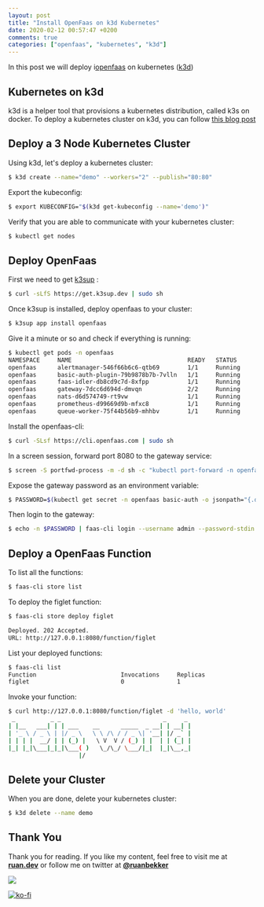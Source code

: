```yaml
---
layout: post
title: "Install OpenFaas on k3d Kubernetes"
date: 2020-02-12 00:57:47 +0200
comments: true
categories: ["openfaas", "kubernetes", "k3d"] 
---
```


In this post we will deploy i[openfaas](https://www.openfaas.com) on kubernetes ([k3d](https://github.com/rancher/k3d))

## Kubernetes on k3d

k3d is a helper tool that provisions a kubernetes distribution, called k3s on docker. To deploy a kubernetes cluster on k3d, you can follow [this blog post](https://blog.ruanbekker.com/blog/2020/02/12/lightweight-development-kubernetes-options-k3d/)

## Deploy a 3 Node Kubernetes Cluster

Using k3d, let's deploy a kubernetes cluster:

```bash
$ k3d create --name="demo" --workers="2" --publish="80:80"
```

Export the kubeconfig:

```bash
$ export KUBECONFIG="$(k3d get-kubeconfig --name='demo')"
```

Verify that you are able to communicate with your kubernetes cluster:

```bash
$ kubectl get nodes
```

## Deploy OpenFaas

First we need to get [k3sup](https://k3sup.dev) :

```bash
$ curl -sLfS https://get.k3sup.dev | sudo sh
```

Once k3sup is installed, deploy openfaas to your cluster:

```bash
$ k3sup app install openfaas
```

Give it a minute or so and check if everything is running:

```bash
$ kubectl get pods -n openfaas
NAMESPACE     NAME                                 READY   STATUS      RESTARTS   AGE
openfaas      alertmanager-546f66b6c6-qtb69        1/1     Running     0          5m
openfaas      basic-auth-plugin-79b9878b7b-7vlln   1/1     Running     0          4m59s
openfaas      faas-idler-db8cd9c7d-8xfpp           1/1     Running     2          4m57s
openfaas      gateway-7dcc6d694d-dmvqn             2/2     Running     0          4m56s
openfaas      nats-d6d574749-rt9vw                 1/1     Running     0          4m56s
openfaas      prometheus-d99669d9b-mfxc8           1/1     Running     0          4m53s
openfaas      queue-worker-75f44b56b9-mhhbv        1/1     Running     0          4m52s
```

Install the openfaas-cli:

```bash
$ curl -SLsf https://cli.openfaas.com | sudo sh
```

In a screen session, forward port 8080 to the gateway service:

```bash
$ screen -S portfwd-process -m -d sh -c "kubectl port-forward -n openfaas svc/gateway 8080:8080"
```

Expose the gateway password as an environment variable:

```bash
$ PASSWORD=$(kubectl get secret -n openfaas basic-auth -o jsonpath="{.data.basic-auth-password}" | base64 --decode; echo)
```

Then login to the gateway:

```bash
$ echo -n $PASSWORD | faas-cli login --username admin --password-stdin
```

## Deploy a OpenFaas Function

To list all the functions:

```bash
$ faas-cli store list
```

To deploy the figlet function:

```bash
$ faas-cli store deploy figlet

Deployed. 202 Accepted.
URL: http://127.0.0.1:8080/function/figlet
```

List your deployed functions:

```bash
$ faas-cli list
Function                      	Invocations    	Replicas
figlet                        	0              	1
```

Invoke your function:

```bash
$ curl http://127.0.0.1:8080/function/figlet -d 'hello, world'
 _          _ _                             _     _
| |__   ___| | | ___    __      _____  _ __| | __| |
| '_ \ / _ \ | |/ _ \   \ \ /\ / / _ \| '__| |/ _` |
| | | |  __/ | | (_) |   \ V  V / (_) | |  | | (_| |
|_| |_|\___|_|_|\___( )   \_/\_/ \___/|_|  |_|\__,_|
                    |/
```

## Delete your Cluster 

When you are done, delete your kubernetes cluster:

```bash
$ k3d delete --name demo
```

## Thank You

Thank you for reading. If you like my content, feel free to visit me at **[ruan.dev](https://ruan.dev/)** or follow me on twitter at **[@ruanbekker](https://twitter.com/ruanbekker)**

[![](https://user-images.githubusercontent.com/567298/71188576-e2410f80-2289-11ea-8667-08f0c14ab7b5.png)](https://twitter.com/ruanbekker)

[![ko-fi](https://www.ko-fi.com/img/githubbutton_sm.svg)](https://ko-fi.com/A6423ZIQ)

